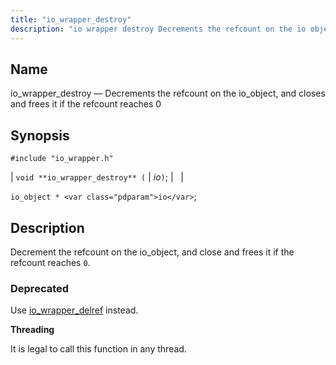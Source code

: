 ```yaml
---
title: "io_wrapper_destroy"
description: "io wrapper destroy Decrements the refcount on the io object and closes and frees it if the refcount reaches 0 void io wrapper destroy io io object io Decrement the refcount on the io object and close and frees it if the refcount reaches 0 Use io wrapper delref instead..."
---
```


<a name="apis.io_wrapper_destroy"></a> 
## Name

io_wrapper_destroy — Decrements the refcount on the io_object, and closes and frees it if the refcount reaches 0

## Synopsis

`#include "io_wrapper.h"`

| `void **io_wrapper_destroy** (` | <var class="pdparam">io</var>`)`; |   |

`io_object * <var class="pdparam">io</var>`;<a name="idp53633776"></a> 
## Description

Decrement the refcount on the io_object, and close and frees it if the refcount reaches `0`.

### Deprecated

Use [io_wrapper_delref](/momentum/3/3-api/apis-io-wrapper-delref) instead.

**<a name="idp53637568"></a> Threading**

It is legal to call this function in any thread.